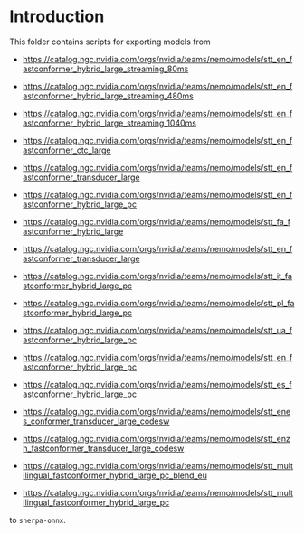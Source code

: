 # Introduction

This folder contains scripts for exporting models from

  - https://catalog.ngc.nvidia.com/orgs/nvidia/teams/nemo/models/stt_en_fastconformer_hybrid_large_streaming_80ms
  - https://catalog.ngc.nvidia.com/orgs/nvidia/teams/nemo/models/stt_en_fastconformer_hybrid_large_streaming_480ms
  - https://catalog.ngc.nvidia.com/orgs/nvidia/teams/nemo/models/stt_en_fastconformer_hybrid_large_streaming_1040ms

  - https://catalog.ngc.nvidia.com/orgs/nvidia/teams/nemo/models/stt_en_fastconformer_ctc_large
  - https://catalog.ngc.nvidia.com/orgs/nvidia/teams/nemo/models/stt_en_fastconformer_transducer_large
  - https://catalog.ngc.nvidia.com/orgs/nvidia/teams/nemo/models/stt_en_fastconformer_hybrid_large_pc
  - https://catalog.ngc.nvidia.com/orgs/nvidia/teams/nemo/models/stt_fa_fastconformer_hybrid_large
  - https://catalog.ngc.nvidia.com/orgs/nvidia/teams/nemo/models/stt_en_fastconformer_transducer_large
  - https://catalog.ngc.nvidia.com/orgs/nvidia/teams/nemo/models/stt_it_fastconformer_hybrid_large_pc
  - https://catalog.ngc.nvidia.com/orgs/nvidia/teams/nemo/models/stt_pl_fastconformer_hybrid_large_pc
  - https://catalog.ngc.nvidia.com/orgs/nvidia/teams/nemo/models/stt_ua_fastconformer_hybrid_large_pc
  - https://catalog.ngc.nvidia.com/orgs/nvidia/teams/nemo/models/stt_en_fastconformer_hybrid_large_pc
  - https://catalog.ngc.nvidia.com/orgs/nvidia/teams/nemo/models/stt_es_fastconformer_hybrid_large_pc
  - https://catalog.ngc.nvidia.com/orgs/nvidia/teams/nemo/models/stt_enes_conformer_transducer_large_codesw
  - https://catalog.ngc.nvidia.com/orgs/nvidia/teams/nemo/models/stt_enzh_fastconformer_transducer_large_codesw
  - https://catalog.ngc.nvidia.com/orgs/nvidia/teams/nemo/models/stt_multilingual_fastconformer_hybrid_large_pc_blend_eu
  - https://catalog.ngc.nvidia.com/orgs/nvidia/teams/nemo/models/stt_multilingual_fastconformer_hybrid_large_pc

to `sherpa-onnx`.
